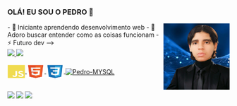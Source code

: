 ### OLÁ! EU SOU O PEDRO 👋

 <img align="right" alt="Pedro" height="150em" width="150em" src="https://github.com/PedroHGama/PedroHGama/blob/a7313017fd6ccddd690157a12576be3c9bad557a/Photos/Pesonal-Photo.jpg" />
- 🌱 Iniciante aprendendo desenvolvimento web
- 🐼 Adoro buscar entender como as coisas funcionam
- ⚡ Futuro dev
-->

<div>
  <a href="https://github.com/PedroHGama">
  <img height="180em" src="https://github-readme-stats.vercel.app/api?username=PedroHGama&show_icons=true&theme=onedark&include_all_commits=true&count_private=true/">
  <img height="180em" src= "https://github-readme-stats.vercel.app/api/top-langs/?username=PedroHGama&layout=compact&langs_count=16&theme=onedark">
</div>

<div style="display: inline_block"><br>
  <img align="center" alt="Pedro-Js" height="30" width="40" src="https://raw.githubusercontent.com/devicons/devicon/master/icons/javascript/javascript-plain.svg">
  <img align="center" alt="Pedro-HTML" height="30" width="40" src="https://raw.githubusercontent.com/devicons/devicon/master/icons/html5/html5-original.svg">
  <img align="center" alt="Pedro-CSS" height="30" width="40" src="https://raw.githubusercontent.com/devicons/devicon/master/icons/css3/css3-original.svg">
  <img align="center" alt="Pedro-MYSQL" height="40" width="50" src="https://cdn.jsdelivr.net/gh/devicons/devicon/icons/mysql/mysql-plain.svg" />
          
</div>
  
  ##
 

<div> 

  <a href = "mailto:pedrogamase@gmail.com"><img src="https://img.shields.io/badge/-Gmail-%23333?style=for-the-badge&logo=gmail&logoColor=white" target="_blank"></a>
  <a href="https://www.linkedin.com/in/pedro-gamam/" target="_blank"><img src="https://img.shields.io/badge/-LinkedIn-%230077B5?style=for-the-badge&logo=linkedin&logoColor=white" target="_blank"></a> 
  <a href="https://wa.me/5579988548709" target="_blank"><img src="https://img.shields.io/badge/WhatsApp-25D366?style=for-the-badge&logo=whatsapp&logoColor=white" target="_blank"></a> 
  
</div>


